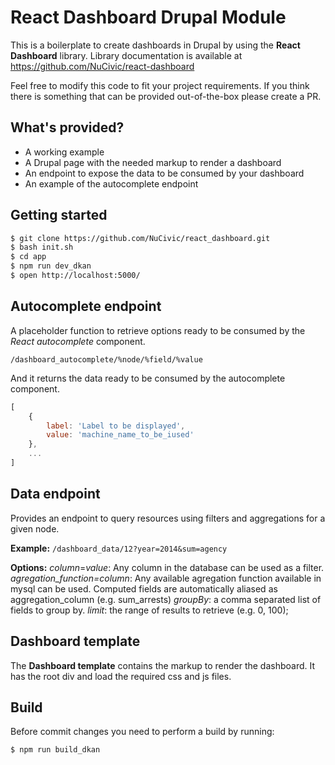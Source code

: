 # React Dashboard Drupal Module

This is a boilerplate to create dashboards in Drupal by using the **React Dashboard** library. Library documentation is available at https://github.com/NuCivic/react-dashboard

Feel free to modify this code to fit your project requirements. If you think there is something that can be provided out-of-the-box please create a PR.


## What's provided?

* A working example
* A Drupal page with the needed markup to render a dashboard
* An endpoint to expose the data to be consumed by your dashboard
* An example of the autocomplete endpoint


## Getting started

```bash
$ git clone https://github.com/NuCivic/react_dashboard.git
$ bash init.sh
$ cd app
$ npm run dev_dkan
$ open http://localhost:5000/
```


## Autocomplete endpoint

A placeholder function to retrieve options ready to be consumed by the *React autocomplete* component.

`/dashboard_autocomplete/%node/%field/%value`

And it returns the data ready to be consumed by the autocomplete component.

```javascript
[
    {
        label: 'Label to be displayed',
        value: 'machine_name_to_be_iused'
    },
    ...
]
```


## Data endpoint

Provides an endpoint to query resources using filters and aggregations for a given node.

**Example:**
`/dashboard_data/12?year=2014&sum=agency`

**Options:**
*column*=*value*: Any column in the database can be used as a filter.
*agregation_function=column*: Any available agregation function available in mysql can be used. Computed fields are automatically aliased as aggregation_column (e.g. sum_arrests)
*groupBy*: a comma separated list of fields to group by.
*limit*: the range of results to retrieve (e.g. 0, 100);

## Dashboard template

The **Dashboard template** contains the markup to render the dashboard. It has the root div and load the required css and js files.

## Build

Before commit changes you need to perform a build by running:

```bash
$ npm run build_dkan
```
